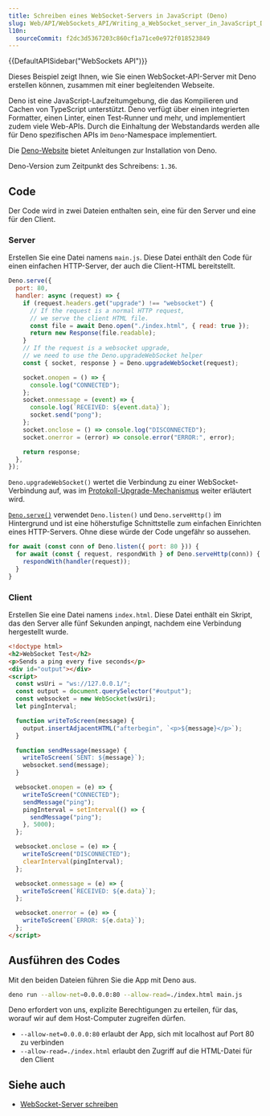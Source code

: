 ```yaml
---
title: Schreiben eines WebSocket-Servers in JavaScript (Deno)
slug: Web/API/WebSockets_API/Writing_a_WebSocket_server_in_JavaScript_Deno
l10n:
  sourceCommit: f2dc3d5367203c860cf1a71ce0e972f018523849
---
```


{{DefaultAPISidebar("WebSockets API")}}

Dieses Beispiel zeigt Ihnen, wie Sie einen WebSocket-API-Server mit Deno erstellen können, zusammen mit einer begleitenden Webseite.

Deno ist eine JavaScript-Laufzeitumgebung, die das Kompilieren und Cachen von TypeScript unterstützt. Deno verfügt über einen integrierten Formatter, einen Linter, einen Test-Runner und mehr, und implementiert zudem viele Web-APIs. Durch die Einhaltung der Webstandards werden alle für Deno spezifischen APIs im `Deno`-Namespace implementiert.

Die [Deno-Website](https://deno.com/) bietet Anleitungen zur Installation von Deno.

Deno-Version zum Zeitpunkt des Schreibens: `1.36`.

## Code

Der Code wird in zwei Dateien enthalten sein, eine für den Server und eine für den Client.

### Server

Erstellen Sie eine Datei namens `main.js`. Diese Datei enthält den Code für einen einfachen HTTP-Server, der auch die Client-HTML bereitstellt.

```js
Deno.serve({
  port: 80,
  handler: async (request) => {
    if (request.headers.get("upgrade") !== "websocket") {
      // If the request is a normal HTTP request,
      // we serve the client HTML file.
      const file = await Deno.open("./index.html", { read: true });
      return new Response(file.readable);
    }
    // If the request is a websocket upgrade,
    // we need to use the Deno.upgradeWebSocket helper
    const { socket, response } = Deno.upgradeWebSocket(request);

    socket.onopen = () => {
      console.log("CONNECTED");
    };
    socket.onmessage = (event) => {
      console.log(`RECEIVED: ${event.data}`);
      socket.send("pong");
    };
    socket.onclose = () => console.log("DISCONNECTED");
    socket.onerror = (error) => console.error("ERROR:", error);

    return response;
  },
});
```

`Deno.upgradeWebSocket()` wertet die Verbindung zu einer WebSocket-Verbindung auf, was im [Protokoll-Upgrade-Mechanismus](/de/docs/Web/HTTP/Guides/Protocol_upgrade_mechanism) weiter erläutert wird.

[`Deno.serve()`](https://docs.deno.com/api/deno/~/Deno.serve) verwendet `Deno.listen()` und `Deno.serveHttp()` im Hintergrund und ist eine höherstufige Schnittstelle zum einfachen Einrichten eines HTTP-Servers. Ohne diese würde der Code ungefähr so aussehen.

```js
for await (const conn of Deno.listen({ port: 80 })) {
  for await (const { request, respondWith } of Deno.serveHttp(conn)) {
    respondWith(handler(request));
  }
}
```

### Client

Erstellen Sie eine Datei namens `index.html`. Diese Datei enthält ein Skript, das den Server alle fünf Sekunden anpingt, nachdem eine Verbindung hergestellt wurde.

```html
<!doctype html>
<h2>WebSocket Test</h2>
<p>Sends a ping every five seconds</p>
<div id="output"></div>
<script>
  const wsUri = "ws://127.0.0.1/";
  const output = document.querySelector("#output");
  const websocket = new WebSocket(wsUri);
  let pingInterval;

  function writeToScreen(message) {
    output.insertAdjacentHTML("afterbegin", `<p>${message}</p>`);
  }

  function sendMessage(message) {
    writeToScreen(`SENT: ${message}`);
    websocket.send(message);
  }

  websocket.onopen = (e) => {
    writeToScreen("CONNECTED");
    sendMessage("ping");
    pingInterval = setInterval(() => {
      sendMessage("ping");
    }, 5000);
  };

  websocket.onclose = (e) => {
    writeToScreen("DISCONNECTED");
    clearInterval(pingInterval);
  };

  websocket.onmessage = (e) => {
    writeToScreen(`RECEIVED: ${e.data}`);
  };

  websocket.onerror = (e) => {
    writeToScreen(`ERROR: ${e.data}`);
  };
</script>
```

## Ausführen des Codes

Mit den beiden Dateien führen Sie die App mit Deno aus.

```sh
deno run --allow-net=0.0.0.0:80 --allow-read=./index.html main.js
```

Deno erfordert von uns, explizite Berechtigungen zu erteilen, für das, worauf wir auf dem Host-Computer zugreifen dürfen.

- `--allow-net=0.0.0.0:80` erlaubt der App, sich mit localhost auf Port 80 zu verbinden
- `--allow-read=./index.html` erlaubt den Zugriff auf die HTML-Datei für den Client

## Siehe auch

- [WebSocket-Server schreiben](/de/docs/Web/API/WebSockets_API/Writing_WebSocket_servers)
